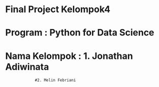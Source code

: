 # Final Project Kelompok4
# Program : Python for Data Science
# Nama Kelompok : 1. Jonathan Adiwinata 
                 #2. Melin Febriani
                 

